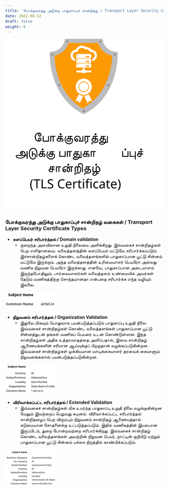 ```yaml
---
title: 'போக்குவரத்து அடுக்கு​ பாதுகாப்புச் சான்றிதழ்​ / Transport Layer Security Certificate​​'
date: 2022-08-12
draft: false
weight: 8
---
```


<img src="/images/tls-certificate-ta.svg">

### போக்குவரத்து அடுக்கு பாதுகாப்புச் சான்றிதழ் வகைகள்​ / Transport Layer Security Certificate Types​

* __களப்பெயர் சரிபார்த்தல்​ / Domain validation__
    - குறைந்த அளவிலான உறுதி நிலையை அளிக்கிறது. இவ்வகைச் சான்றிதழ்கள் பெற எளிதானவை. வலைத்தளத்தின் களப்பெயர் மட்டுமே சரிபார்க்கப்படும்​. இச்சான்றிதழ்களைக் கொண்ட வலைத்தளங்களில் பாதுகாப்பான பூட்டு சின்னம் மட்டுமே இருக்கும். அந்த வலைத்தளத்தின் உரிமையாளர் பெயரோ அல்லது  வணிக நிறுவன பெயரோ இருக்காது. ​எனவே, பாதுகாப்பான அடையாளம் இருந்தபோதிலும், பார்வையாளர்கள் வலைத்தளம் உண்மையில் அவர்கள் தேடும் வணிகத்திற்கு சொந்தமானதா என்பதை சரிபார்க்க எந்த வழியும் இல்லை. 

<img src="/images/tls-dv.png">
<br>

* __நிறுவனம் சரிபார்த்தல் ​/ Organization Validation__
    - இதுவே மிகவும் பொதுவாக பயன்படுத்தப்படும் பாதுகாப்பு உறுதி நிலை​. இவ்வகைச் சான்றிதழ்கள் கொண்ட வலைத்தளங்கள் பாதுகாப்பான பூட்டு சின்னத்துடன் தங்கள் வணிகப் பெயரை உடன் கொண்டுள்ளன​. இந்த சான்றிதழ்கள் அதிக உத்தரவாதத்தை அளிப்பதால், இவை சான்றிதழ் ஆணையங்களின் சரியான ஆய்வுக்குப் பிறகுதான் வழங்கப்படுகின்றன​. இவ்வகைச் சான்றிதழ்கள் முக்கியமான வாடிக்கையாளர் தரவைக் கையாளும் நிறுவனங்களால் பயன்படுத்தப்படுகின்றன.

<img src="/images/tls-ov.png">

<br>

* __விரிவாக்கப்பட்ட சரிபார்த்தல் ​/ Extended Validation__
    - இவ்வகைச் சான்றிதழ்கள் மிக உயர்ந்த பாதுகாப்பு உறுதி நிலை வழங்குகின்றன மேலும் இவற்றைப் பெறுவது கடினம். விரிவாக்கப்பட்ட சரிபார்த்தல் சான்றிதழைப் பெற விரும்பும் நிறுவனம் சான்றிதழ் ஆணையத்தால் கடுமையான சோதனைக்கு உட்படுத்தப்படும். இதில் வணிகத்தின் இயல்பான இருப்பிடம், துறை போன்றவற்றை சரிபார்க்கிறது.​ இவ்வகைச் சான்றிதழ் கொண்ட வலைத்தளங்கள் அவற்றின் நிறுவன பெயர், நாட்டின் குறியீடு மற்றும் பாதுகாப்பான பூட்டு சின்னம் பச்சை நிறத்தில் காண்பிக்கப்படும். ​

<img src="/images/tls-ev.png">